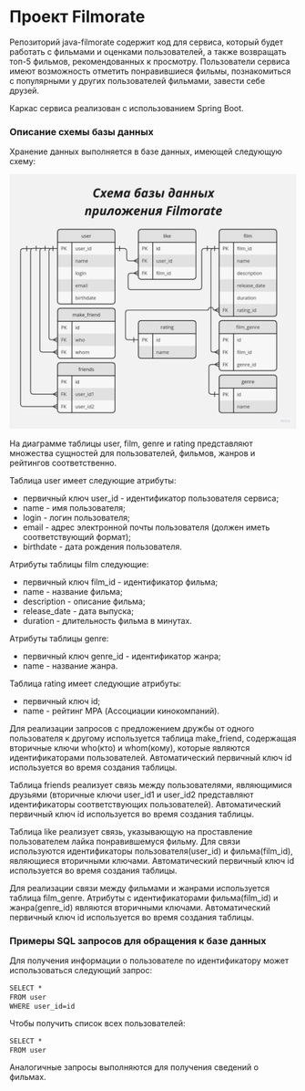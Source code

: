 # Проект Filmorate
Репозиторий java-filmorate содержит код для сервиса, который будет работать с фильмами 
и оценками пользователей, а также возвращать топ-5 фильмов, рекомендованных к просмотру.
Пользователи сервиса имеют возможность отметить понравившиеся фильмы, познакомиться
с популярными у других пользователей фильмами, завести себе друзей.

Каркас сервиса реализован с использованием Spring Boot.

### Описание схемы базы данных
Хранение данных выполняется в базе данных, имеющей следующую схему:

![Схема базы данных приложения Filmorate.](FilmorateERDiagram.jpg)

На диаграмме таблицы user, film, genre и rating представляют множества сущностей 
для пользователей, фильмов, жанров и рейтингов соответственно. 

Таблица user имеет следующие атрибуты:
* первичный ключ user_id - идентификатор пользователя сервиса;
* name - имя пользователя;
* login - логин пользователя;
* email - адрес электронной почты пользователя (должен иметь соответствующий формат);
* birthdate - дата рождения пользователя.

Атрибуты таблицы film следующие:
* первичный ключ film_id - идентификатор фильма;
* name - название фильма;
* description - описание фильма;
* release_date - дата выпуска;
* duration - длительность фильма в минутах.

Атрибуты таблицы genre:
* первичный ключ genre_id - идентификатор жанра;
* name - название жанра.

Таблица rating имеет следующие атрибуты:
* первичный ключ id;
* name - рейтинг MPA (Ассоциации кинокомпаний).

Для реализации запросов с предложением дружбы от одного пользователя к другому
используется таблица make_friend, содержащая вторичные ключи who(кто) и whom(кому), которые 
являются идентификаторами пользователей. Автоматический первичный ключ id используется 
во время создания таблицы.

Таблица friends реализует связь между пользователями, являющимися друзьями (вторичные ключи
user_id1 и user_id2 представляют идентификаторы соответствующих пользователей).
Автоматический первичный ключ id используется во время создания таблицы.

Таблица like реализует связь, указывающую на проставление пользователем лайка понравившемуся
фильму. Для связи используются идентификаторы пользователя(user_id) и фильма(film_id), 
являющиеся вторичными ключами. Автоматический первичный ключ id используется во время 
создания таблицы.

Для реализации связи между фильмами и жанрами используется таблица film_genre. Атрибуты 
с идентификаторами фильма(film_id) и жанра(genre_id) являются вторичными ключами.
Автоматический первичный ключ id используется во время создания таблицы.

### Примеры SQL запросов для обращения к базе данных
Для получения информации о пользователе по идентификатору может использоваться 
следующий запрос:
```
SELECT *
FROM user
WHERE user_id=id
```

Чтобы получить список всех пользователей:
```
SELECT *
FROM user
```
Аналогичные запросы выполняются для получения сведений о фильмах.

